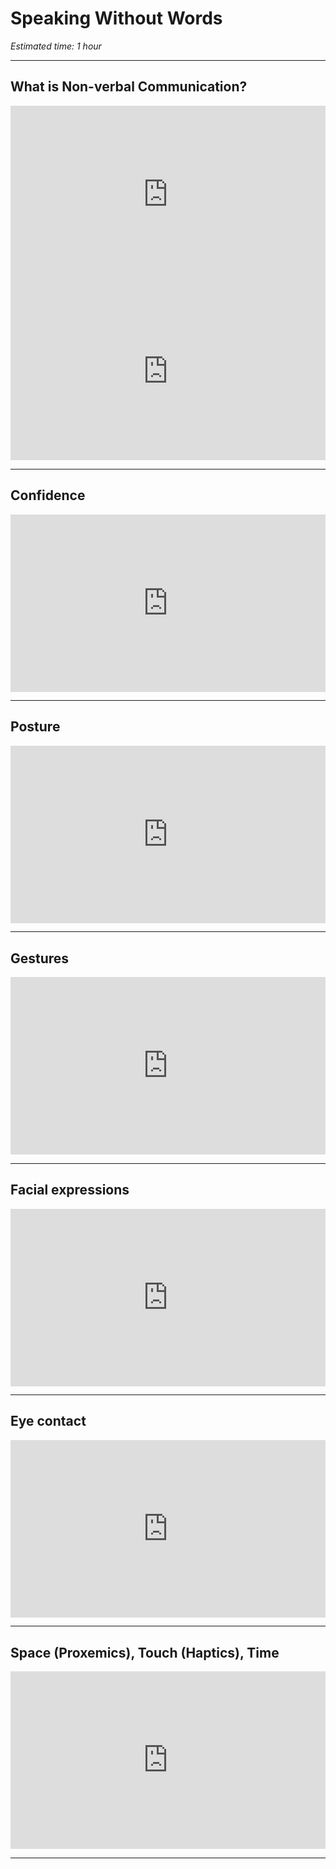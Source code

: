 # Speaking Without Words
*Estimated time: 1 hour*

---

## What is Non-verbal Communication?

<div style="position: relative; padding-bottom: 56.25%; height: 0;"><iframe src="https://www.youtube.com/embed/HxDqYEl20hI"  title="YouTube video player" frameborder="0" allow="accelerometer; autoplay; clipboard-write; encrypted-media; gyroscope; picture-in-picture" allowfullscreen style="position: absolute; top: 0; left: 0; width: 100%; height: 100%;"></iframe></div>

<div style="position: relative; padding-bottom: 56.25%; height: 0;"><iframe src="https://www.youtube.com/embed/XhhkhpK-3L4" title="YouTube video player" frameborder="0" allow="accelerometer; autoplay; clipboard-write; encrypted-media; gyroscope; picture-in-picture" allowfullscreen style="position: absolute; top: 0; left: 0; width: 100%; height: 100%;"></iframe></div>


---

## Confidence

<div style="position: relative; padding-bottom: 56.25%; height: 0;"><iframe src="https://www.youtube.com/embed/VRJzvJ5XPQI" title="YouTube video player" frameborder="0" allow="accelerometer; autoplay; clipboard-write; encrypted-media; gyroscope; picture-in-picture" allowfullscreen style="position: absolute; top: 0; left: 0; width: 100%; height: 100%;"></iframe></div>

---

## Posture

<div style="position: relative; padding-bottom: 56.25%; height: 0;"><iframe src="https://www.youtube.com/embed/T1PJf6DVz50" title="YouTube video player" frameborder="0" allow="accelerometer; autoplay; clipboard-write; encrypted-media; gyroscope; picture-in-picture" allowfullscreen style="position: absolute; top: 0; left: 0; width: 100%; height: 100%;"></iframe></div>

---

## Gestures

<div style="position: relative; padding-bottom: 56.25%; height: 0;"><iframe src="https://www.youtube.com/embed/DsL1bey_ki4"  title="YouTube video player" frameborder="0" allow="accelerometer; autoplay; clipboard-write; encrypted-media; gyroscope; picture-in-picture" allowfullscreen style="position: absolute; top: 0; left: 0; width: 100%; height: 100%;"></iframe></div>

---

## Facial expressions

<div style="position: relative; padding-bottom: 56.25%; height: 0;"><iframe src="https://www.youtube.com/embed/VAB9cUlGrRo" title="YouTube video player" frameborder="0" allow="accelerometer; autoplay; clipboard-write; encrypted-media; gyroscope; picture-in-picture" allowfullscreen style="position: absolute; top: 0; left: 0; width: 100%; height: 100%;"></iframe></div>


---

## Eye contact

<div style="position: relative; padding-bottom: 56.25%; height: 0;"><iframe src="https://www.youtube.com/embed/8OGDhlUvSK4" title="YouTube video player" frameborder="0" allow="accelerometer; autoplay; clipboard-write; encrypted-media; gyroscope; picture-in-picture" allowfullscreen style="position: absolute; top: 0; left: 0; width: 100%; height: 100%;"></iframe></div>


---

## Space (Proxemics), Touch (Haptics), Time

<div style="position: relative; padding-bottom: 56.25%; height: 0;"><iframe src="https://www.youtube.com/embed/yGcnqqrj3Os" title="YouTube video player" frameborder="0" allow="accelerometer; autoplay; clipboard-write; encrypted-media; gyroscope; picture-in-picture" allowfullscreen style="position: absolute; top: 0; left: 0; width: 100%; height: 100%;"></iframe></div>

---
